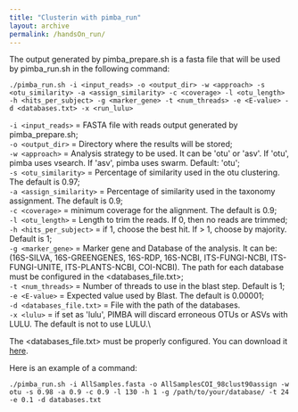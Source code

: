 ```yaml
---
title: "Clusterin with pimba_run"
layout: archive
permalink: /handsOn_run/
---  
```


The output generated by pimba_prepare.sh is a fasta file that will be used by pimba_run.sh in the following command:

```console
./pimba_run.sh -i <input_reads> -o <output_dir> -w <approach> -s <otu_similarity> -a <assign_similarity> -c <coverage> -l <otu_length> -h <hits_per_subject> -g <marker_gene> -t <num_threads> -e <E-value> -d <databases.txt> -x <run_lulu>
```

`-i <input_reads>` = FASTA file with reads output generated by pimba_prepare.sh;\
`-o <output_dir>` = Directory where the results will be stored;\
`-w <approach>` = Analysis strategy to be used. It can be 'otu' or 'asv'. If 'otu', pimba uses vsearch. If 'asv', pimba uses swarm. Default: 'otu';\
`-s <otu_similarity>` = Percentage of similarity used in the otu clustering. The default is 0.97;\
`-a <assign_similarity>` = Percentage of similarity used in the taxonomy assignment. The default is 0.9;\
`-c <coverage>` = minimum coverage for the alignment. The default is 0.9;\
`-l <otu_length>` = Length to trim the reads. If 0, then no reads are trimmed;\
`-h <hits_per_subject>` = if 1, choose the best hit. If > 1, choose by majority. Default is 1;\
`-g <marker_gene>` = Marker gene and Database of the analysis. It can be: (16S-SILVA, 16S-GREENGENES, 16S-RDP, 16S-NCBI, ITS-FUNGI-NCBI, ITS-FUNGI-UNITE, ITS-PLANTS-NCBI, COI-NCBI). The path for each database must be configured in the <databases_file.txt>;\
`-t <num_threads>` = Number of threads to use in the blast step. Default is 1;\
`-e <E-value>` = Expected value used by Blast. The default is 0.00001;\
`-d <databases_file.txt>` = File with the path of the databases.\
`-x <lulu>` = if set as 'lulu', PIMBA will discard erroneous OTUs or ASVs with LULU. The default is not to use LULU.\
  
 The <databases_file.txt> must be properly configured. You can download it [here](https://1drv.ms/t/s!Aq5Vg7CO1tohhbwpAGRZue4HU6ObNw?e=Y29Rmj).

Here is an example of a command:

```console
./pimba_run.sh -i AllSamples.fasta -o AllSamplesCOI_98clust90assign -w otu -s 0.98 -a 0.9 -c 0.9 -l 130 -h 1 -g /path/to/your/database/ -t 24 -e 0.1 -d databases.txt
```
 
  
